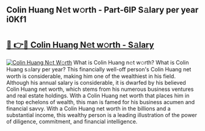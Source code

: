 ## Colin Huang N𝚎t w𝚘rth - Part-6IP S𝚊lary per year i0Kf1

# <h2><a href="http://gc18a1.nevu.top/?p=Colin+Huang">🔗 👉🔴 Colin Huang N𝚎t w𝚘rth - S𝚊lary</a></h2>

[![Colin Huang N𝚎t W𝚘rth](https://i.imgur.com/Oavwk0R.jpeg)](http://gc18a1.nevu.top/?p=Colin+Huang)
What is Colin Huang n𝚎t w𝚘rth? What is Colin Huang s𝚊lary per year?
This financially well-off person's Colin Huang net worth is considerable, making him one of the wealthiest in his field. Although his annual salary is considerable, it is dwarfed by his believed Colin Huang net worth, which stems from his numerous business ventures and real estate holdings. With a Colin Huang net worth that places him in the top echelons of wealth, this man is famed for his business acumen and financial savvy. With a Colin Huang net worth in the billions and a substantial income, this wealthy person is a leading illustration of the power of diligence, commitment, and financial intelligence.
